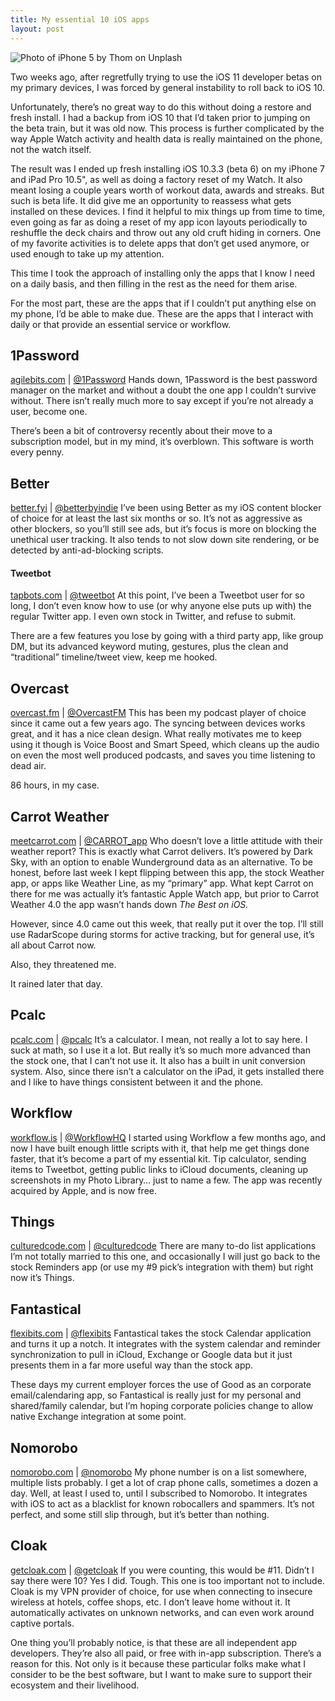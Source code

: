```yaml
---
title: My essential 10 iOS apps
layout: post
---
```


![Photo of iPhone 5 by Thom on Unplash](https://cdn-images-1.medium.com/max/800/1*0dxXbSotG_kgGMczML5a2A.jpeg)

Two weeks ago, after regretfully trying to use the iOS 11 developer betas on my
primary devices, I was forced by general instability to roll back to iOS 10.

Unfortunately, there’s no great way to do this without doing a restore and fresh
install. I had a backup from iOS 10 that I’d taken prior to jumping on the beta
train, but it was old now. This process is further complicated by the way Apple
Watch activity and health data is really maintained on the phone, not the watch
itself.

The result was I ended up fresh installing iOS 10.3.3 (beta 6) on my iPhone 7
and iPad Pro 10.5", as well as doing a factory reset of my Watch. It also meant
losing a couple years worth of workout data, awards and streaks. But such is
beta life. It did give me an opportunity to reassess what gets installed on
these devices. I find it helpful to mix things up from time to time, even going
as far as doing a reset of my app icon layouts periodically to reshuffle the
deck chairs and throw out any old cruft hiding in corners. One of my favorite
activities is to delete apps that don’t get used anymore, or used enough to take
up my attention.

This time I took the approach of installing only the apps that I know I need on
a daily basis, and then filling in the rest as the need for them arise.

For the most part, these are the apps that if I couldn’t put anything else on my
phone, I’d be able to make due. These are the apps that I interact with daily or
that provide an essential service or workflow.

## 1Password

[agilebits.com](https://agilebits.com/) |
[@1Password](https://twitter.com/1password)
Hands down, 1Password is the best
password manager on the market and without a doubt the one app I couldn’t
survive without. There isn’t really much more to say except if you’re not
already a user, become one.

There’s been a bit of controversy recently about their move to a subscription
model, but in my mind, it’s overblown. This software is worth every penny.

## Better

[better.fyi](https://better.fyi/) |
[@betterbyindie](https://twitter.com/betterbyindie)
I’ve been using Better as
my iOS content blocker of choice for at least the last six months or so. It’s
not as aggressive as other blockers, so you’ll still see ads, but it’s focus is
more on blocking the unethical user tracking. It also tends to not slow down
site rendering, or be detected by anti-ad-blocking scripts.

#### Tweetbot

[tapbots.com](https://tapbots.com/tweetbot/) |
[@tweetbot](https://twitter.com/tweetbot)
At this point, I’ve been a Tweetbot
user for so long, I don’t even know how to use (or why anyone else puts up with)
the regular Twitter app. I even own stock in Twitter, and refuse to submit.

There are a few features you lose by going with a third party app, like group
DM, but its advanced keyword muting, gestures, plus the clean and “traditional”
timeline/tweet view, keep me hooked.

## Overcast

[overcast.fm](https://overcast.fm/) |
[@OvercastFM](https://twitter.com/OvercastFM)
This has been my podcast player
of choice since it came out a few years ago. The syncing between devices works
great, and it has a nice clean design. What really motivates me to keep using it
though is Voice Boost and Smart Speed, which cleans up the audio on even the
most well produced podcasts, and saves you time listening to dead air.

86 hours, in my case.

## Carrot Weather

[meetcarrot.com](http://www.meetcarrot.com/weather/) |
[@CARROT_app](https://twitter.com/CARROT_app)
Who doesn’t love a little
attitude with their weather report? This is exactly what Carrot delivers. It’s
powered by Dark Sky, with an option to enable Wunderground data as an
alternative. To be honest, before last week I kept flipping between this app,
the stock Weather app, or apps like Weather Line, as my “primary” app. What kept
Carrot on there for me was actually it’s fantastic Apple Watch app, but prior to
Carrot Weather 4.0 the app wasn’t hands down *The Best on iOS.*

However, since 4.0 came out this week, that really put it over the top. I’ll
still use RadarScope during storms for active tracking, but for general use,
it’s all about Carrot now.

Also, they threatened me.

<span class="figcaption_hack">It rained later that day.</span>

## Pcalc

[pcalc.com](http://pcalc.com/) | [@pcalc](https://twitter.com/pcalc)
It’s a
calculator. I mean, not really a lot to say here. I suck at math, so I use it a
lot. But really it’s so much more advanced than the stock one, that I can’t not
use it. It also has a built in unit conversion system. Also, since there isn’t a
calculator on the iPad, it gets installed there and I like to have things
consistent between it and the phone.

## Workflow

[workflow.is](http://workflow.is/) |
[@WorkflowHQ](https://twitter.com/WorkflowHQ)
I started using Workflow a few
months ago, and now I have built enough little scripts with it, that help me get
things done faster, that it’s become a part of my essential kit. Tip calculator,
sending items to Tweetbot, getting public links to iCloud documents, cleaning up
screenshots in my Photo Library… just to name a few. The app was recently
acquired by Apple, and is now free.

## Things

[culturedcode.com](https://culturedcode.com/things/) |
[@culturedcode](https://twitter.com/culturedcode)
There are many to-do list
applications I’m not totally married to this one, and occasionally I will just
go back to the stock Reminders app (or use my #9 pick’s integration with them)
but right now it’s Things.

## Fantastical

[flexibits.com](https://flexibits.com/) |
[@flexibits](https://twitter.com/flexibits) 
Fantastical takes the stock
Calendar application and turns it up a notch. It integrates with the system
calendar and reminder synchronization to pull in iCloud, Exchange or Google data
but it just presents them in a far more useful way than the stock app.

These days my current employer forces the use of Good as an corporate
email/calendaring app, so Fantastical is really just for my personal and
shared/family calendar, but I’m hoping corporate policies change to allow native
Exchange integration at some point.

## Nomorobo

[nomorobo.com](https://www.nomorobo.com/) |
[@nomorobo](https://twitter.com/nomorobo) 
My phone number is on a list
somewhere, multiple lists probably. I get a lot of crap phone calls, sometimes a
dozen a day. Well, at least I used to, until I subscribed to Nomorobo. It
integrates with iOS to act as a blacklist for known robocallers and spammers.
It’s not perfect, and some still slip through, but it’s better than nothing.

## Cloak

[getcloak.com](https://www.getcloak.com/) |
[@getcloak](https://twitter.com/getcloak/)
If you were counting, this would
be #11. Didn’t I say there were 10? Yes I did. Tough. This one is too important
not to include. Cloak is my VPN provider of choice, for use when connecting to
insecure wireless at hotels, coffee shops, etc. I don’t leave home without it.
It automatically activates on unknown networks, and can even work around captive
portals.

One thing you’ll probably notice, is that these are all independent app
developers. They’re also all paid, or free with in-app subscription. There’s a
reason for this. Not only is it because these particular folks make what I
consider to be the best software, but I want to make sure to support their
ecosystem and their livelihood.
